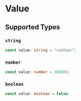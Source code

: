 # Value


## Supported Types

### `string`

```typescript
const value: string = "<value>";
```

### `number`

```typescript
const value: number = 308069;
```

### `boolean`

```typescript
const value: boolean = false;
```

